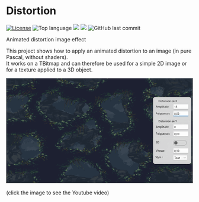 # Distortion
[![License](https://img.shields.io/badge/License-MIT-green.svg)](https://opensource.org/licenses/MIT)
![Top language](https://img.shields.io/github/languages/top/gbegreg/Distortion)
[![](https://tokei.rs/b1/github/gbegreg/MapReduce?category=code)](https://github.com//gbegreg/Distortion)
[![](https://tokei.rs/b1/github/gbegreg/MapReduce?category=files)](https://github.com//gbegreg/Distortion)
![GitHub last commit](https://img.shields.io/github/last-commit/gbegreg/Distortion)

Animated distortion image effect

This project shows how to apply an animated distortion to an image (in pure Pascal, without shaders).<br>
It works on a TBitmap and can therefore be used for a simple 2D image or for a texture applied to a 3D object.

[![Distortion](https://github.com/gbegreg/Distortion/blob/main/capture.png)](https://youtu.be/GSDrdj40194)

(click the image to see the Youtube video)
